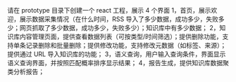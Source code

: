 请在 prototype 目录下创建一个 react 工程，展示 4 个界面
1，首页，展示欢迎，展示数据采集情况（在什么时间，RSS 导入了多少数据，成功多少，失败多少；网页抓取了多少数据，成功多少，失败多少）；知识库中有多少数据；
2，知识库内容管理页面，提供查看数据列表（可按类型/时间筛选）；提供删除功能，支持单条记录删除和批量删除；提供修改功能，支持修改元数据（如标签、来源）；提供通过 URL 导入知识库的功能；
3，语义查询，用户输入查询条件，界面显示语义查询界面，并按照匹配概率排序显示结果；
4，报告生成，提供知识库数据聚类分析报告；

